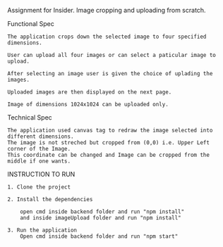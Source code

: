 Assignment for Insider.
Image cropping and uploading from scratch.

Functional Spec 

    The application crops down the selected image to four specified dimensions.

    User can upload all four images or can select a paticular image to upload.

    After selecting an image user is given the choice of uplading the images.

    Uploaded images are then displayed on the next page.

    Image of dimensions 1024x1024 can be uploaded only.
    
Technical Spec
    
    The application used canvas tag to redraw the image selected into different dimensions.
    The image is not streched but cropped from (0,0) i.e. Upper Left corner of the Image.
    This coordinate can be changed and Image can be cropped from the middle if one wants.
    

INSTRUCTION TO RUN

    1. Clone the project

    2. Install the dependencies 

        open cmd inside backend folder and run "npm install"
        and inside imageUpload folder and run "npm install"

    3. Run the application
        Open cmd inside backend folder and run "npm start"
